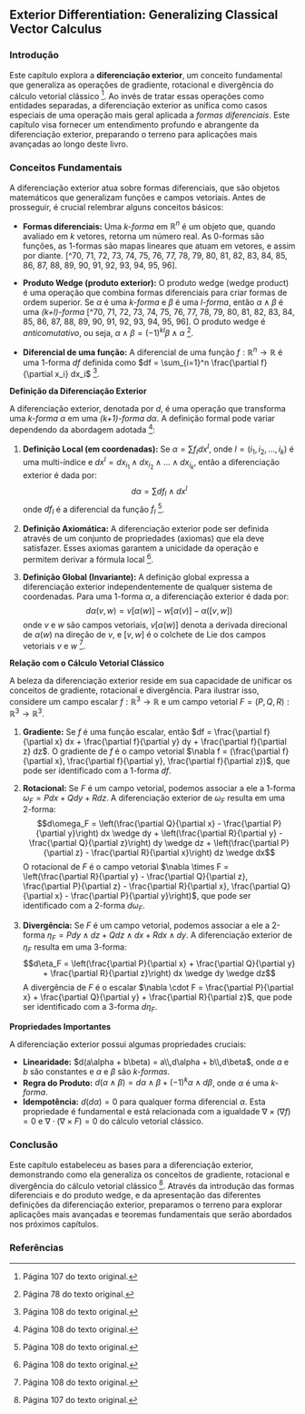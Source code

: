 ## Exterior Differentiation: Generalizing Classical Vector Calculus

### Introdução
Este capítulo explora a **diferenciação exterior**, um conceito fundamental que generaliza as operações de gradiente, rotacional e divergência do cálculo vetorial clássico [^107]. Ao invés de tratar essas operações como entidades separadas, a diferenciação exterior as unifica como casos especiais de uma operação mais geral aplicada a *formas diferenciais*. Este capítulo visa fornecer um entendimento profundo e abrangente da diferenciação exterior, preparando o terreno para aplicações mais avançadas ao longo deste livro.

### Conceitos Fundamentais

A diferenciação exterior atua sobre formas diferenciais, que são objetos matemáticos que generalizam funções e campos vetoriais. Antes de prosseguir, é crucial relembrar alguns conceitos básicos:

*   **Formas diferenciais:** Uma *k-forma* em $\mathbb{R}^n$ é um objeto que, quando avaliado em *k* vetores, retorna um número real. As 0-formas são funções, as 1-formas são mapas lineares que atuam em vetores, e assim por diante. [^70, 71, 72, 73, 74, 75, 76, 77, 78, 79, 80, 81, 82, 83, 84, 85, 86, 87, 88, 89, 90, 91, 92, 93, 94, 95, 96].

*   **Produto Wedge (produto exterior):** O produto wedge (wedge product) é uma operação que combina formas diferenciais para criar formas de ordem superior. Se $\alpha$ é uma *k-forma* e $\beta$ é uma *l-forma*, então $\alpha \wedge \beta$ é uma *(k+l)-forma* [^70, 71, 72, 73, 74, 75, 76, 77, 78, 79, 80, 81, 82, 83, 84, 85, 86, 87, 88, 89, 90, 91, 92, 93, 94, 95, 96]. O produto wedge é *anticomutativo*, ou seja, $\alpha \wedge \beta = (-1)^{kl} \beta \wedge \alpha$ [^78].

*   **Diferencial de uma função:** A diferencial de uma função $f: \mathbb{R}^n \to \mathbb{R}$ é uma 1-forma $df$ definida como $df = \sum_{i=1}^n \frac{\partial f}{\partial x_i} dx_i$ [^108].

**Definição da Diferenciação Exterior**

A diferenciação exterior, denotada por *d*, é uma operação que transforma uma *k-forma* $\alpha$ em uma *(k+1)-forma* $d\alpha$. A definição formal pode variar dependendo da abordagem adotada [^108]:

1.  **Definição Local (em coordenadas):** Se $\alpha = \sum f_I dx^I$, onde $I = (i_1, i_2, ..., i_k)$ é uma multi-índice e $dx^I = dx_{i_1} \wedge dx_{i_2} \wedge ... \wedge dx_{i_k}$, então a diferenciação exterior é dada por:
    $$d\alpha = \sum df_I \wedge dx^I$$
    onde $df_I$ é a diferencial da função $f_I$ [^108].

2.  **Definição Axiomática:** A diferenciação exterior pode ser definida através de um conjunto de propriedades (axiomas) que ela deve satisfazer. Esses axiomas garantem a unicidade da operação e permitem derivar a fórmula local [^108].

3.  **Definição Global (Invariante):** A definição global expressa a diferenciação exterior independentemente de qualquer sistema de coordenadas. Para uma 1-forma $\alpha$, a diferenciação exterior é dada por:
    $$d\alpha(v, w) = v[\alpha(w)] - w[\alpha(v)] - \alpha([v, w])$$
    onde $v$ e $w$ são campos vetoriais, $v[\alpha(w)]$ denota a derivada direcional de $\alpha(w)$ na direção de $v$, e $[v, w]$ é o colchete de Lie dos campos vetoriais $v$ e $w$ [^108].

**Relação com o Cálculo Vetorial Clássico**

A beleza da diferenciação exterior reside em sua capacidade de unificar os conceitos de gradiente, rotacional e divergência. Para ilustrar isso, considere um campo escalar $f: \mathbb{R}^3 \to \mathbb{R}$ e um campo vetorial $F = (P, Q, R): \mathbb{R}^3 \to \mathbb{R}^3$.

1.  **Gradiente:** Se *f* é uma função escalar, então $df = \frac{\partial f}{\partial x} dx + \frac{\partial f}{\partial y} dy + \frac{\partial f}{\partial z} dz$. O gradiente de *f* é o campo vetorial $\nabla f = (\frac{\partial f}{\partial x}, \frac{\partial f}{\partial y}, \frac{\partial f}{\partial z})$, que pode ser identificado com a 1-forma *df*.

2.  **Rotacional:** Se *F* é um campo vetorial, podemos associar a ele a 1-forma $\omega_F = P dx + Q dy + R dz$. A diferenciação exterior de $\omega_F$ resulta em uma 2-forma:
    $$d\omega_F = \left(\frac{\partial Q}{\partial x} - \frac{\partial P}{\partial y}\right) dx \wedge dy + \left(\frac{\partial R}{\partial y} - \frac{\partial Q}{\partial z}\right) dy \wedge dz + \left(\frac{\partial P}{\partial z} - \frac{\partial R}{\partial x}\right) dz \wedge dx$$
    O rotacional de *F* é o campo vetorial $\nabla \times F = \left(\frac{\partial R}{\partial y} - \frac{\partial Q}{\partial z}, \frac{\partial P}{\partial z} - \frac{\partial R}{\partial x}, \frac{\partial Q}{\partial x} - \frac{\partial P}{\partial y}\right)$, que pode ser identificado com a 2-forma $d\omega_F$.

3.  **Divergência:** Se *F* é um campo vetorial, podemos associar a ele a 2-forma $\eta_F = P dy \wedge dz + Q dz \wedge dx + R dx \wedge dy$. A diferenciação exterior de $\eta_F$ resulta em uma 3-forma:
    $$d\eta_F = \left(\frac{\partial P}{\partial x} + \frac{\partial Q}{\partial y} + \frac{\partial R}{\partial z}\right) dx \wedge dy \wedge dz$$
    A divergência de *F* é o escalar $\nabla \cdot F = \frac{\partial P}{\partial x} + \frac{\partial Q}{\partial y} + \frac{\partial R}{\partial z}$, que pode ser identificado com a 3-forma $d\eta_F$.

**Propriedades Importantes**

A diferenciação exterior possui algumas propriedades cruciais:

*   **Linearidade:** $d(a\alpha + b\beta) = a\\,d\alpha + b\\,d\beta$, onde *a* e *b* são constantes e $\alpha$ e $\beta$ são *k-formas*.
*   **Regra do Produto:** $d(\alpha \wedge \beta) = d\alpha \wedge \beta + (-1)^k \alpha \wedge d\beta$, onde $\alpha$ é uma *k-forma*.
*   **Idempotência:** $d(d\alpha) = 0$ para qualquer forma diferencial $\alpha$. Esta propriedade é fundamental e está relacionada com a igualdade $\nabla \times (\nabla f) = 0$ e $\nabla \cdot (\nabla \times F) = 0$ do cálculo vetorial clássico.

### Conclusão

Este capítulo estabeleceu as bases para a diferenciação exterior, demonstrando como ela generaliza os conceitos de gradiente, rotacional e divergência do cálculo vetorial clássico [^107]. Através da introdução das formas diferenciais e do produto wedge, e da apresentação das diferentes definições da diferenciação exterior, preparamos o terreno para explorar aplicações mais avançadas e teoremas fundamentais que serão abordados nos próximos capítulos.

### Referências
[^70]: Página 70 do texto original.
[^71]: Página 71 do texto original.
[^72]: Página 72 do texto original.
[^73]: Página 73 do texto original.
[^74]: Página 74 do texto original.
[^75]: Página 75 do texto original.
[^76]: Página 76 do texto original.
[^77]: Página 77 do texto original.
[^78]: Página 78 do texto original.
[^79]: Página 79 do texto original.
[^80]: Página 80 do texto original.
[^81]: Página 81 do texto original.
[^82]: Página 82 do texto original.
[^83]: Página 83 do texto original.
[^84]: Página 84 do texto original.
[^85]: Página 85 do texto original.
[^86]: Página 86 do texto original.
[^87]: Página 87 do texto original.
[^88]: Página 88 do texto original.
[^89]: Página 89 do texto original.
[^90]: Página 90 do texto original.
[^91]: Página 91 do texto original.
[^92]: Página 92 do texto original.
[^93]: Página 93 do texto original.
[^94]: Página 94 do texto original.
[^95]: Página 95 do texto original.
[^96]: Página 96 do texto original.
[^107]: Página 107 do texto original.
[^108]: Página 108 do texto original.
<!-- END -->